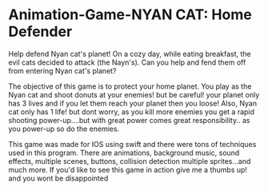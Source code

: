 # Animation-Game-NYAN CAT: Home Defender

Help defend Nyan cat's planet! On a cozy day, while eating breakfast, the evil cats decided to attack (the Nayn's). Can you help and fend them off from entering Nyan cat's planet?

The objective of this game is to protect your home planet. You play as the Nyan cat and shoot donuts at your enemies! but be careful! your planet only has 3 lives and if you let them reach your planet then you loose! Also, Nyan cat only has 1 life! but dont worry, as you kill more enemies you get a rapid shooting power-up....but with great power comes great responsibility.. as you power-up so do the enemies.

This game was made for IOS using swift and there were tons of techniques used in this program. There are animations, background music, sound effects, multiple scenes, buttons, collision detection multiple sprites...and much more. If you'd like to see this game in action give me a thumbs up! and you wont be disappointed
